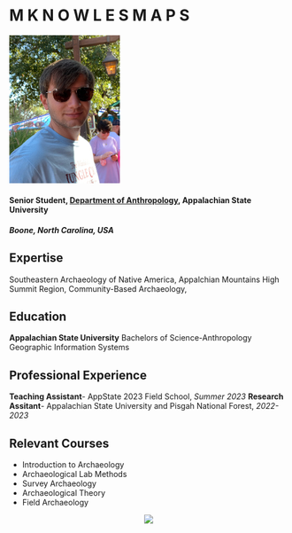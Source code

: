 M K N O W L E S M A P S
=====

<img src= "mknowles.jpg" width=200>

#### Senior Student, [Department of Anthropology](https://www.appstate.edu/academics/majors/id/anthropology-bs), Appalachian State University

##### Boone, North Carolina, USA

  Expertise
----
Southeastern Archaeology of Native America, Appalchian Mountains High Summit Region, Community-Based Archaeology, 

 Education
----
**Appalachian State University**
Bachelors of Science-Anthropology
Geographic Information Systems

 Professional Experience
----
**Teaching Assistant**- AppState 2023 Field School, *Summer 2023*
**Research Assitant**- Appalachian State University and Pisgah National Forest, *2022-2023*

Relevant Courses
----
+ Introduction to Archaeology
+ Archaeological Lab Methods
+ Survey Archaeology
+ Archaeological Theory
+ Field Archaeology

<center> <img src="https://anthro.appstate.edu/sites/default/files/casbutton.png" width=2000>